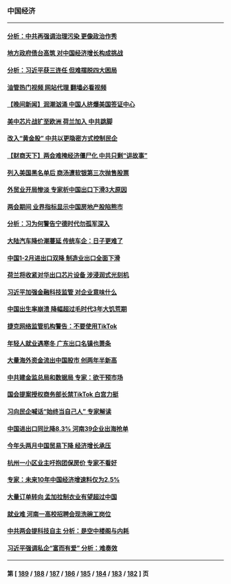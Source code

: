 ### 中国经济
---
#### [分析：中共再强调治理污染 更像政治作秀](../../pages/ncid283/n13947577.md?03110845) 
#### [地方政府债台高筑 对中国经济增长构成挑战](../../pages/ncid283/n13947543.md?03110845) 
#### [分析：习近平获三连任 但难摆脱四大困局](../../pages/ncid283/n13947496.md?03110845) 
#### [油管热门视频 网站代理 翻墙必看视频](http://138.2.39.72:81/youtube.html?epic-marker?03110845)
#### [【晚间新闻】润潮汹涌 中国人挤爆美国签证中心](../../pages/ncid283/n13947215.md?03110845) 
#### [美中芯片战扩至欧洲 荷兰加入 中共跳脚](../../pages/ncid283/n13946831.md?03110845) 
#### [改入“黄金股” 中共以更隐密方式控制民企](../../pages/ncid283/n13946762.md?03110845) 
#### [【财商天下】两会难掩经济僵尸化 中共只剩“讲故事”](../../pages/ncid283/n13946851.md?03110845) 
#### [列入美国黑名单后 商汤遭软银第三次抛售股票](../../pages/ncid283/n13946883.md?03110845) 
#### [外贸业开局惨淡 专家析中国出口下滑3大原因](../../pages/ncid283/n13945601.md?03110845) 
#### [两会期间 业界指标显示中国房地产股陷熊市](../../pages/ncid283/n13946741.md?03110845) 
#### [分析：习为何警告宁德时代勿孤军深入](../../pages/ncid283/n13946483.md?03110845) 
#### [大陆汽车降价潮蔓延 传统车企：日子更难了](../../pages/ncid283/n13946249.md?03110845) 
#### [中国1-2月进出口双降 制造业出口全面下滑](../../pages/ncid283/n13946371.md?03110845) 
#### [荷兰将收紧对华出口芯片设备 涉浸润式光刻机](../../pages/ncid283/n13945979.md?03110845) 
#### [习近平加强金融科技监管 对企业意味什么](../../pages/ncid283/n13945824.md?03110845) 
#### [中国出生率崩溃 降幅超过毛时代3年大饥荒期](../../pages/ncid283/n13945879.md?03110845) 
#### [捷克网络监管机构警告：不要使用TikTok](../../pages/ncid283/n13945770.md?03110845) 
#### [年轻人就业遇寒冬 广东出口名镇也萧条](../../pages/ncid283/n13945529.md?03110845) 
#### [大量海外资金流出中国股市 创两年半新高](../../pages/ncid283/n13945537.md?03110845) 
#### [中共建金监总局和数据局 专家：欲干预市场](../../pages/ncid283/n13945335.md?03110845) 
#### [国会提案授权商务部长禁TikTok 白宫力挺](../../pages/ncid283/n13945138.md?03110845) 
#### [习向民企喊话“始终当自己人” 专家解读](../../pages/ncid283/n13944452.md?03110845) 
#### [中国进出口同比降8.3% 河南39企业出海抢单](../../pages/ncid283/n13944811.md?03110845) 
#### [今年头两月中国贸易下降 经济增长承压](../../pages/ncid283/n13945034.md?03110845) 
#### [杭州一小区业主吁抱团保房价 专家不看好](../../pages/ncid283/n13944695.md?03110845) 
#### [专家：未来10年中国经济增速料仅为2.5%](../../pages/ncid283/n13944705.md?03110845) 
#### [大量订单转向 孟加拉制衣业有望超过中国](../../pages/ncid283/n13944709.md?03110845) 
#### [就业难 河南一高校招聘会现洗碗工岗位](../../pages/ncid283/n13944386.md?03110845) 
#### [中共两会提科技自主 分析：是空中楼阁与内耗](../../pages/ncid283/n13944137.md?03110845) 
#### [习近平强调私企“富而有爱” 分析：难奏效](../../pages/ncid283/n13944411.md?03110845) 

---
#### 第 [ [189](./189.md?03110845) / [188](./188.md?03110845) / [187](./187.md?03110845) / [186](./186.md?03110845) / [185](./185.md?03110845) / [184](./184.md?03110845) / [183](./183.md?03110845) / [182](./182.md?03110845) ] 页
